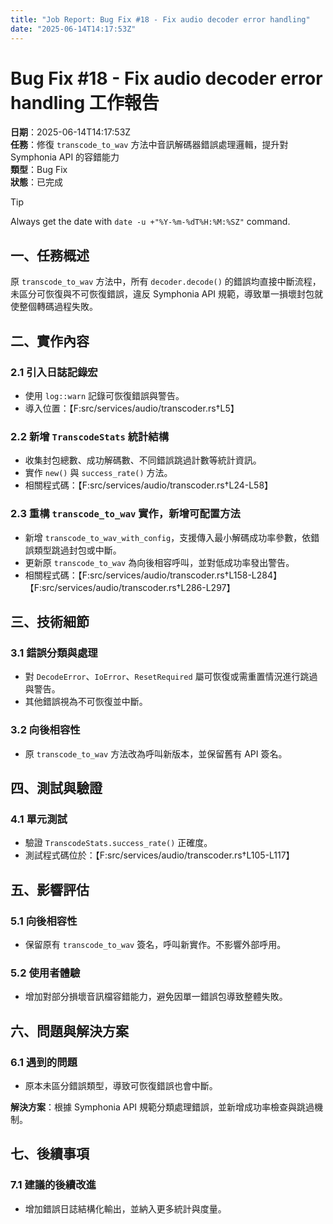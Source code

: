 ```yaml
---
title: "Job Report: Bug Fix #18 - Fix audio decoder error handling"
date: "2025-06-14T14:17:53Z"
---
```


# Bug Fix #18 - Fix audio decoder error handling 工作報告

**日期**：2025-06-14T14:17:53Z  
**任務**：修復 `transcode_to_wav` 方法中音訊解碼器錯誤處理邏輯，提升對 Symphonia API 的容錯能力  
**類型**：Bug Fix  
**狀態**：已完成

> [!TIP]
> Always get the date with `date -u +"%Y-%m-%dT%H:%M:%SZ"` command.

## 一、任務概述
原 `transcode_to_wav` 方法中，所有 `decoder.decode()` 的錯誤均直接中斷流程，未區分可恢復與不可恢復錯誤，違反 Symphonia API 規範，導致單一損壞封包就使整個轉碼過程失敗。

## 二、實作內容

### 2.1 引入日誌記錄宏
- 使用 `log::warn` 記錄可恢復錯誤與警告。
- 導入位置：【F:src/services/audio/transcoder.rs†L5】

### 2.2 新增 `TranscodeStats` 統計結構
- 收集封包總數、成功解碼數、不同錯誤跳過計數等統計資訊。
- 實作 `new()` 與 `success_rate()` 方法。
- 相關程式碼：【F:src/services/audio/transcoder.rs†L24-L58】

### 2.3 重構 `transcode_to_wav` 實作，新增可配置方法
- 新增 `transcode_to_wav_with_config`，支援傳入最小解碼成功率參數，依錯誤類型跳過封包或中斷。
- 更新原 `transcode_to_wav` 為向後相容呼叫，並對低成功率發出警告。
- 相關程式碼：【F:src/services/audio/transcoder.rs†L158-L284】【F:src/services/audio/transcoder.rs†L286-L297】

## 三、技術細節

### 3.1 錯誤分類與處理
- 對 `DecodeError`、`IoError`、`ResetRequired` 屬可恢復或需重置情況進行跳過與警告。
- 其他錯誤視為不可恢復並中斷。

### 3.2 向後相容性
- 原 `transcode_to_wav` 方法改為呼叫新版本，並保留舊有 API 簽名。

## 四、測試與驗證

### 4.1 單元測試
- 驗證 `TranscodeStats.success_rate()` 正確度。
- 測試程式碼位於：【F:src/services/audio/transcoder.rs†L105-L117】

## 五、影響評估

### 5.1 向後相容性
- 保留原有 `transcode_to_wav` 簽名，呼叫新實作。不影響外部呼用。

### 5.2 使用者體驗
- 增加對部分損壞音訊檔容錯能力，避免因單一錯誤包導致整體失敗。

## 六、問題與解決方案

### 6.1 遇到的問題
- 原本未區分錯誤類型，導致可恢復錯誤也會中斷。

**解決方案**：根據 Symphonia API 規範分類處理錯誤，並新增成功率檢查與跳過機制。

## 七、後續事項

### 7.1 建議的後續改進
- 增加錯誤日誌結構化輸出，並納入更多統計與度量。
